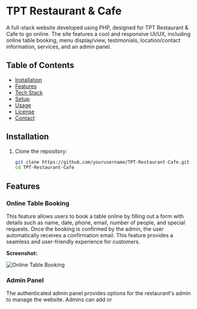 # TPT Restaurant & Cafe

A full-stack website developed using PHP, designed for TPT Restaurant & Cafe to go online. The site features a cool and responsive UI/UX, including online table booking, menu display/view, testimonials, location/contact information, services, and an admin panel.

## Table of Contents
- [Installation](#installation)
- [Features](#features)
- [Tech Stack](#tech-stack)
- [Setup](#setup)
- [Usage](#usage)
- [License](#license)
- [Contact](#contact)

## Installation
1. Clone the repository:
   ```bash
   git clone https://github.com/yourusername/TPT-Restaurant-Cafe.git
   cd TPT-Restaurant-Cafe

## Features

### Online Table Booking
This feature allows users to book a table online by filling out a form with details such as name, date, phone, email, number of people, and special requests. Once the booking is confirmed by the admin, the user automatically receives a confirmation email. This feature provides a seamless and user-friendly experience for customers.

**Screenshot:**

![Online Table Booking](path/to/your/screenshot1.png)

### Admin Panel
The authenticated admin panel provides options for the restaurant's admin to manage the website. Admins can add or
